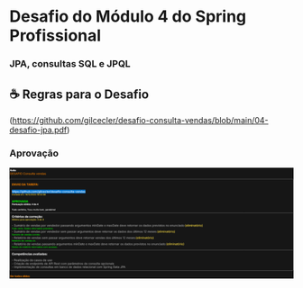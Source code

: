 # Desafio do Módulo 4 do Spring Profissional 

###  JPA, consultas SQL e JPQL

## ☕ Regras para o Desafio
(https://github.com/gilcecler/desafio-consulta-vendas/blob/main/04-desafio-jpa.pdf)

###  Aprovação
<img src="04-desafio-jpa.png" alt="04-desafio-jpa">

